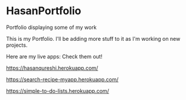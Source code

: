 # HasanPortfolio
Portfolio displaying some of my work

This is my Portfolio. I'll be adding more stuff to it as I'm working on new projects.

Here are my live apps: Check them out!

https://hasanqureshi.herokuapp.com/

https://search-recipe-myapp.herokuapp.com/

https://simple-to-do-lists.herokuapp.com/

